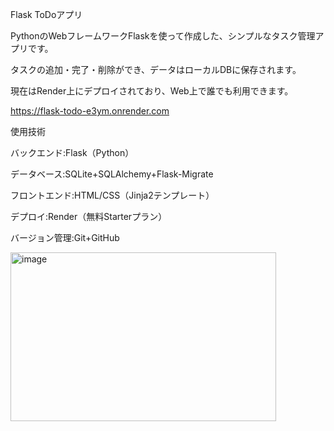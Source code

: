 Flask ToDoアプリ

PythonのWebフレームワークFlaskを使って作成した、シンプルなタスク管理アプリです。

タスクの追加・完了・削除ができ、データはローカルDBに保存されます。

現在はRender上にデプロイされており、Web上で誰でも利用できます。

https://flask-todo-e3ym.onrender.com

使用技術

バックエンド:Flask（Python）

データベース:SQLite+SQLAlchemy+Flask-Migrate

フロントエンド:HTML/CSS（Jinja2テンプレート）

デプロイ:Render（無料Starterプラン）

バージョン管理:Git+GitHub

<img width="425" height="270" alt="image" src="https://github.com/user-attachments/assets/74268132-d4cb-48c6-aeb0-e67bc899ed85" />
